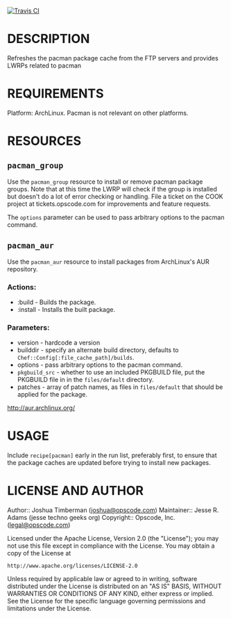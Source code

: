 [![Travis CI](https://travis-ci.org/jesseadams/pacman.png)](https://travis-ci.org/jesseadams/pacman)

DESCRIPTION
===========

Refreshes the pacman package cache from the FTP servers and provides LWRPs related to pacman

REQUIREMENTS
============

Platform: ArchLinux. Pacman is not relevant on other platforms.

RESOURCES
=========

`pacman_group`
--------------

Use the `pacman_group` resource to install or remove pacman package groups. Note that at this time the LWRP will check if the group is installed but doesn't do a lot of error checking or handling. File a ticket on the COOK project at tickets.opscode.com for improvements and feature requests.

The `options` parameter can be used to pass arbitrary options to the pacman command.

`pacman_aur`
------------

Use the `pacman_aur` resource to install packages from ArchLinux's AUR repository.

### Actions:

* :build - Builds the package.
* :install - Installs the built package.

### Parameters:

* version - hardcode a version
* builddir - specify an alternate build directory, defaults to `Chef::Config[:file_cache_path]/builds`.
* options - pass arbitrary options to the pacman command.
* `pkgbuild_src` - whether to use an included PKGBUILD file, put the PKGBUILD file in in the `files/default` directory.
* patches - array of patch names, as files in `files/default` that should be applied for the package.

http://aur.archlinux.org/

USAGE
=====

Include `recipe[pacman]` early in the run list, preferably first, to ensure that the package caches are updated before trying to install new packages.


LICENSE AND AUTHOR
==================

Author:: Joshua Timberman (<joshua@opscode.com>)
Maintainer:: Jesse R. Adams (jesse <at> techno <dash> geeks <dot> org)
Copyright:: Opscode, Inc. (<legal@opscode.com>)

Licensed under the Apache License, Version 2.0 (the "License");
you may not use this file except in compliance with the License.
You may obtain a copy of the License at

    http://www.apache.org/licenses/LICENSE-2.0

Unless required by applicable law or agreed to in writing, software
distributed under the License is distributed on an "AS IS" BASIS,
WITHOUT WARRANTIES OR CONDITIONS OF ANY KIND, either express or implied.
See the License for the specific language governing permissions and
limitations under the License.
